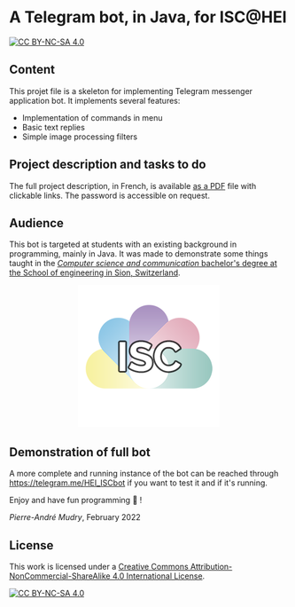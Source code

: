 # A Telegram bot, in Java, for ISC@HEI

[![CC BY-NC-SA 4.0][cc-by-nc-sa-shield]][cc-by-nc-sa]

## Content
This projet file is a skeleton for implementing Telegram messenger application bot. It implements several features:

- Implementation of commands in menu
- Basic text replies
- Simple image processing filters

## Project description and tasks to do
The full project description, in French, is available [as a PDF](https://inf1.begincoding.net/telebot.pdf) file with clickable links. The password is accessible on request.

## Audience
This bot is targeted at students with an existing background in programming, mainly in Java. It was made to demonstrate some things taught in the [*Computer science and communication* bachelor's degree at the School of engineering in Sion, Switzerland](https://www.hevs.ch/isc).

<p align="center">
  <img src="https://github.com/pmudry/telegrambot_students/blob/master/resources/isc_logo_256.png?raw=true" />
</p>

## Demonstration of full bot
A more complete and running instance of the bot can be reached through https://telegram.me/HEI_ISCbot if you want to test it and if it's running.

Enjoy and have fun programming :balloon: !

_Pierre-André Mudry_, February 2022

## License
This work is licensed under a
[Creative Commons Attribution-NonCommercial-ShareAlike 4.0 International License][cc-by-nc-sa].

[![CC BY-NC-SA 4.0][cc-by-nc-sa-image]][cc-by-nc-sa]

[cc-by-nc-sa]: http://creativecommons.org/licenses/by-nc-sa/4.0/
[cc-by-nc-sa-image]: https://licensebuttons.net/l/by-nc-sa/4.0/88x31.png
[cc-by-nc-sa-shield]: https://img.shields.io/badge/License-CC%20BY--NC--SA%204.0-lightgrey.svg
